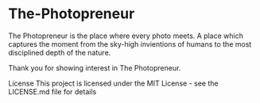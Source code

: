 # The-Photopreneur
The Photopreneur is the place where every photo meets.
A place which captures the moment from the sky-high invientions of humans to the most disciplined depth of the nature.

Thank you for showing interest in The Photopreneur.

License
This project is licensed under the MIT License - see the LICENSE.md file for details

